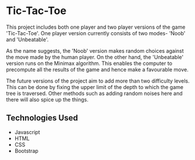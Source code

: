 
# Tic-Tac-Toe
This project includes both one player and two player versions of the game 'Tic-Tac-Toe'. One player version currently consists of two modes- 'Noob' and 'Unbeatable'. 
 
As the name suggests, the 'Noob' version makes random choices against the move made by the human player. On the other hand, the 'Unbeatable' version runs on the Minimax algorithm. This enables the computer to precompute all the results of the game and hence make a favourable move.

The future versions of the project aim to add more than two difficulty levels. This can be done by fixing the upper limit of the depth to which the game tree is traversed. Other methods such as adding random noises here and there will also spice up the things.
## Technologies Used
* Javascript
* HTML
* CSS
* Bootstrap
